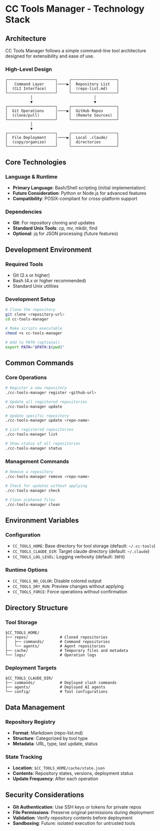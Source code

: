 # CC Tools Manager - Technology Stack

## Architecture

CC Tools Manager follows a simple command-line tool architecture designed for extensibility and ease of use.

### High-Level Design
```
┌─────────────────────┐     ┌────────────────────┐
│   Command Layer     │────▶│  Repository List   │
│  (CLI Interface)    │     │  (repo-list.md)    │
└─────────────────────┘     └────────────────────┘
           │                           │
           ▼                           ▼
┌─────────────────────┐     ┌────────────────────┐
│  Git Operations     │────▶│  GitHub Repos      │
│  (clone/pull)       │     │  (Remote Sources)  │
└─────────────────────┘     └────────────────────┘
           │
           ▼
┌─────────────────────┐     ┌────────────────────┐
│  File Deployment    │────▶│  Local .claude/    │
│  (copy/organize)    │     │  directories       │
└─────────────────────┘     └────────────────────┘
```

## Core Technologies

### Language & Runtime
- **Primary Language**: Bash/Shell scripting (initial implementation)
- **Future Consideration**: Python or Node.js for advanced features
- **Compatibility**: POSIX-compliant for cross-platform support

### Dependencies
- **Git**: For repository cloning and updates
- **Standard Unix Tools**: cp, mv, mkdir, find
- **Optional**: jq for JSON processing (future features)

## Development Environment

### Required Tools
- Git (2.x or higher)
- Bash (4.x or higher recommended)
- Standard Unix utilities

### Development Setup
```bash
# Clone the repository
git clone <repository-url>
cd cc-tools-manager

# Make scripts executable
chmod +x cc-tools-manager

# Add to PATH (optional)
export PATH="$PATH:$(pwd)"
```

## Common Commands

### Core Operations
```bash
# Register a new repository
./cc-tools-manager register <github-url>

# Update all registered repositories
./cc-tools-manager update

# Update specific repository
./cc-tools-manager update <repo-name>

# List registered repositories
./cc-tools-manager list

# Show status of all repositories
./cc-tools-manager status
```

### Management Commands
```bash
# Remove a repository
./cc-tools-manager remove <repo-name>

# Check for updates without applying
./cc-tools-manager check

# Clean orphaned files
./cc-tools-manager clean
```

## Environment Variables

### Configuration
- `CC_TOOLS_HOME`: Base directory for tool storage (default: `~/.cc-tools`)
- `CC_TOOLS_CLAUDE_DIR`: Target claude directory (default: `~/.claude`)
- `CC_TOOLS_LOG_LEVEL`: Logging verbosity (default: `INFO`)

### Runtime Options
- `CC_TOOLS_NO_COLOR`: Disable colored output
- `CC_TOOLS_DRY_RUN`: Preview changes without applying
- `CC_TOOLS_FORCE`: Force operations without confirmation

## Directory Structure

### Tool Storage
```
$CC_TOOLS_HOME/
├── repos/              # Cloned repositories
│   ├── commands/       # Command repositories
│   └── agents/         # Agent repositories
├── cache/              # Temporary files and metadata
└── logs/               # Operation logs
```

### Deployment Targets
```
$CC_TOOLS_CLAUDE_DIR/
├── commands/           # Deployed slash commands
├── agents/             # Deployed AI agents
└── config/             # Tool configurations
```

## Data Management

### Repository Registry
- **Format**: Markdown (repo-list.md)
- **Structure**: Categorized by tool type
- **Metadata**: URL, type, last update, status

### State Tracking
- **Location**: `$CC_TOOLS_HOME/cache/state.json`
- **Contents**: Repository states, versions, deployment status
- **Update Frequency**: After each operation

## Security Considerations

- **Git Authentication**: Use SSH keys or tokens for private repos
- **File Permissions**: Preserve original permissions during deployment
- **Validation**: Verify repository contents before deployment
- **Sandboxing**: Future: isolated execution for untrusted tools